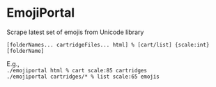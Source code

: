 # EmojiPortal
Scrape latest set of emojis from Unicode library

`[folderNames... cartridgeFiles... html] % [cart/list] {scale:int} [folderName]`

E.g.,  
`./emojiportal html % cart scale:85 cartridges`  
`./emojiportal cartridges/* % list scale:65 emojis`
